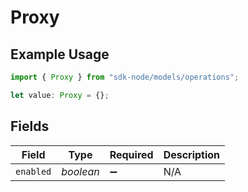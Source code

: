# Proxy

## Example Usage

```typescript
import { Proxy } from "sdk-node/models/operations";

let value: Proxy = {};
```

## Fields

| Field              | Type               | Required           | Description        |
| ------------------ | ------------------ | ------------------ | ------------------ |
| `enabled`          | *boolean*          | :heavy_minus_sign: | N/A                |